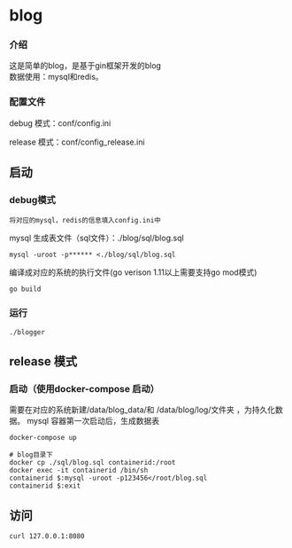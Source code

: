 # blog
### 介绍
这是简单的blog，是基于gin框架开发的blog
<br>
数据使用：mysql和redis。

### 配置文件
debug 模式：conf/config.ini

release 模式：conf/config_release.ini

## 启动
### debug模式
    将对应的mysql，redis的信息填入config.ini中
mysql 生成表文件（sql文件）：./blog/sql/blog.sql
```shell script
mysql -uroot -p****** <./blog/sql/blog.sql
```
编译成对应的系统的执行文件(go verison 1.11以上需要支持go mod模式)
```shell script
go build
```
### 运行
```shell script
./blogger
```

## release 模式
### 启动（使用docker-compose 启动）
需要在对应的系统新建/data/blog_data/和 /data/blog/log/文件夹
，为持久化数据。
mysql 容器第一次启动后，生成数据表
```shell script
docker-compose up
```
```shell script
# blog目录下
docker cp ./sql/blog.sql containerid:/root
docker exec -it containerid /bin/sh
containerid $:mysql -uroot -p123456</root/blog.sql
containerid $:exit
```

## 访问
```shell script
curl 127.0.0.1:8080
```

